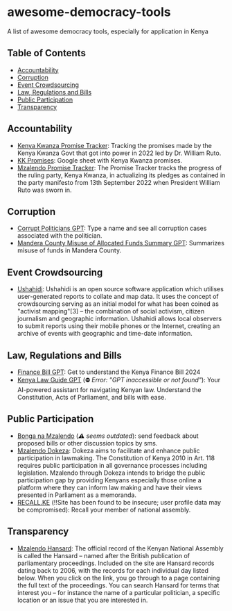# awesome-democracy-tools
A list of awesome democracy tools, especially for application in Kenya

## Table of Contents

* [Accountability](#accountability)
* [Corruption](#corruption)
* [Event Crowdsourcing](#event-crowdsourcing)
* [Law, Regulations and Bills](#law-regulations-and-bills)
* [Public Participation](#public-participation)
* [Transparency](#transparency)

## Accountability

* [Kenya Kwanza Promise Tracker](https://dexxe.notion.site/bf6fb7d1a22444868bf7da5fa42d8121?v=3b6a9447ec004387b6d5642ee4c7ebe5): Tracking the promises made by the Kenya Kwanza Govt that got into power in 2022 led by Dr. William Ruto. 
* [KK Promises](https://docs.google.com/spreadsheets/d/12_sOeITaMcrbdH-21Lj29582soUnai1oW6fJ2nZziaQ/edit?gid=0#gid=0): Google sheet with Kenya Kwanza promises.
* [Mzalendo Promise Tracker](https://tracker.mzalendo.com): The Promise Tracker tracks the progress of the ruling party, Kenya Kwanza, in actualizing its pledges as contained in the party manifesto from 13th September 2022 when President William Ruto was sworn in.

## Corruption

* [Corrupt Politicians GPT](https://chatgpt.com/g/g-MVyroWjCS-corrupt-politicians-gpt): Type a name and see all corruption cases associated with the politician.
* [Mandera County Misuse of Allocated Funds Summary GPT](https://chatgpt.com/g/g-e99Bd4xC1-mandera-county-misuse-of-allocated-funds-summary): Summarizes misuse of funds in Mandera County.

## Event Crowdsourcing

* [Ushahidi](https://www.ushahidi.com): Ushahidi is an open source software application which utilises user-generated reports to collate and map data. It uses the concept of crowdsourcing serving as an initial model for what has been coined as "activist mapping"[3] – the combination of social activism, citizen journalism and geographic information. Ushahidi allows local observers to submit reports using their mobile phones or the Internet, creating an archive of events with geographic and time-date information.

## Law, Regulations and Bills

* [Finance Bill GPT](https://chatgpt.com/g/g-JBq7D0E5x-finance-bill-gpt): Get to understand the Kenya Finance Bill 2024
* [Kenya Law Guide GPT](https://chatgpt.com/g/g-UvOnmgprA-kenya-law-guide) (⛔️ _Error: "GPT inaccessible or not found"_): Your AI-powered assistant for navigating Kenyan law. Understand the Constitution, Acts of Parliament, and bills with ease.

## Public Participation

* [Bonga na Mzalendo](https://mzalendo.com/bonga/) (_⚠️ seems outdated_): send feedback about proposed bills or other discussion topics by sms.
* [Mzalendo Dokeza](https://dokeza.mzalendo.com): Dokeza aims to facilitate and enhance public participation in lawmaking. The Constitution of Kenya 2010 in Art. 118 requires public participation in all governance processes including legislation. Mzalendo through Dokeza intends to bridge the public participation gap by providing Kenyans especially those online a platform where they can inform law making and have their views presented in Parliament as a memoranda.
* [RECALL.KE](https://recall.ke) (‼️Site has been found to be insecure; user profile data may be compromised): Recall your member of national assembly.

  
## Transparency 

* [Mzalendo Hansard](https://info.mzalendo.com/hansard/): The official record of the Kenyan National Assembly is called the Hansard – named after the British publication of parliamentary proceedings. Included on the site are Hansard records dating back to 2006, with the records for each individual day listed below. When you click on the link, you go through to a page containing the full text of the proceedings. You can search Hansard for terms that interest you – for instance the name of a particular politician, a specific location or an issue that you are interested in.
